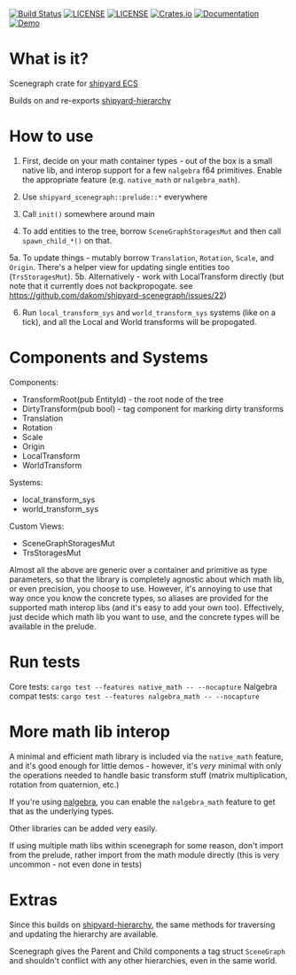 [![Build Status](https://github.com/dakom/shipyard-scenegraph/workflows/Test%2C%20Build%2C%20and%20Deploy/badge.svg)](https://github.com/dakom/shipyard-scenegraph/actions)
[![LICENSE](https://img.shields.io/badge/license-MIT-blue.svg)](LICENSE-MIT)
[![LICENSE](https://img.shields.io/badge/license-apache-blue.svg)](LICENSE-APACHE)
[![Crates.io](https://img.shields.io/crates/v/shipyard_scenegraph.svg)](https://crates.io/crates/shipyard_scenegraph)
[![Documentation](https://docs.rs/shipyard_scenegraph/badge.svg)](https://docs.rs/shipyard_scenegraph)
[![Demo](https://img.shields.io/badge/demo-launch-yellow)](https://dakom.github.io/shipyard-scenegraph)

# What is it?
Scenegraph crate for [shipyard ECS](https://github.com/leudz/shipyard)

Builds on and re-exports [shipyard-hierarchy](https://github.com/dakom/shipyard-hierarchy)

# How to use

1. First, decide on your math container types - out of the box is a small native lib, and interop support for a few `nalgebra` f64 primitives. Enable the appropriate feature (e.g. `native_math` or `nalgebra_math`).

2. Use `shipyard_scenegraph::prelude::*` everywhere

3. Call `init()` somewhere around main

4. To add entities to the tree, borrow `SceneGraphStoragesMut` and then call `spawn_child_*()` on that.

5a. To update things - mutably borrow `Translation`, `Rotation`, `Scale`, and `Origin`. There's a helper view for updating single entities too (`TrsStoragesMut`).
5b. Alternatively - work with LocalTransform directly (but note that it currently does not backpropogate. see https://github.com/dakom/shipyard-scenegraph/issues/22) 

6. Run `local_transform_sys` and `world_transform_sys` systems (like on a tick), and all the Local and World transforms will be propogated.


# Components and Systems

Components:

* TransformRoot(pub EntityId) - the root node of the tree
* DirtyTransform(pub bool) - tag component for marking dirty transforms
* Translation
* Rotation
* Scale
* Origin
* LocalTransform
* WorldTransform

Systems:

* local_transform_sys 
* world_transform_sys 

Custom Views:

* SceneGraphStoragesMut
* TrsStoragesMut

Almost all the above are generic over a container and primitive as type parameters, so that the library is completely agnostic about which math lib, or even precision, you choose to use. However, it's annoying to use that way once you know the concrete types, so aliases are provided for the supported math interop libs (and it's easy to add your own too). Effectively, just decide which math lib you want to use, and the concrete types will be available in the prelude. 

# Run tests

Core tests: `cargo test --features native_math -- --nocapture`
Nalgebra compat tests: `cargo test --features nalgebra_math -- --nocapture`

# More math lib interop

A minimal and efficient math library is included via the `native_math` feature, and it's good enough for little demos - however, it's _very_ minimal with only the operations needed to handle basic transform stuff (matrix multiplication, rotation from quaternion, etc.)

If you're using [nalgebra](https://nalgebra.org/), you can enable the `nalgebra_math` feature to get that as the underlying types.

Other libraries can be added very easily.

If using multiple math libs within scenegraph for some reason, don't import from the prelude, rather import from the math module directly (this is very uncommon - not even done in tests)

# Extras

Since this builds on [shipyard-hierarchy](https://github.com/dakom/shipyard-hierarchy), the same methods for traversing and updating the hierarchy are available.

Scenegraph gives the Parent and Child components a tag struct `SceneGraph` and shouldn't conflict with any other hierarchies, even in the same world.